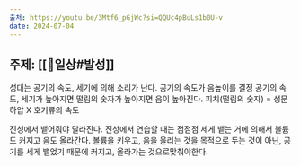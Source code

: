 ```yaml
---
출처: https://youtu.be/3Mtf6_pGjWc?si=QQUc4pBuLs1b0U-v
date: 2024-07-04
---
```

## 주제: [[🧭일상#발성]]
성대는 공기의 속도, 세기에 의해 소리가 난다.
공기의 속도가 음높이를 결정
공기의 속도, 세기가 높아지면 떨림의 숫자가 높아지면 음이 높아진다.
피치(떨림의 숫자) = 성문하압 X 호기류의 속도

진성에서 뱉어줘야 달라진다.
진성에서 연습할 때는 점점점 세게 뱉는 거에 의해서 볼륨도 커지고 음도 올라간다.
볼륨을 키우고, 음을 올리는 것을 목적으로 두는 것이 아닌, 공기를 세게 뱉었기 때문에 커지고, 올라가는 것으로맞춰야한다.

